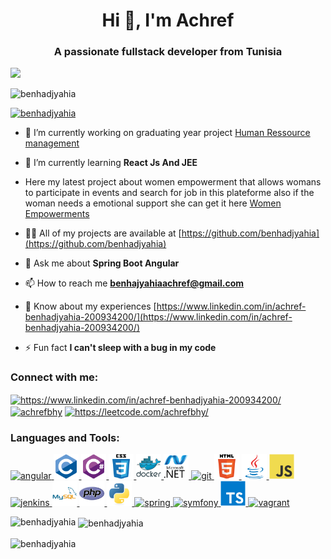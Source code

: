 <h1 align="center">Hi 👋, I'm Achref</h1>
<h3 align="center">A passionate fullstack developer from Tunisia</h3>
<img src="https://www.google.com/url?sa=i&url=https%3A%2F%2Fgiphy.com%2Fexplore%2Fprogrammer&psig=AOvVaw3XNjGsDkGLzbYMBx1pDKfU&ust=1681218473197000&source=images&cd=vfe&ved=0CBEQjRxqFwoTCOiztoGxn_4CFQAAAAAdAAAAABAE"/>

<p align="left"> <img src="https://komarev.com/ghpvc/?username=benhadjyahia&label=Profile%20views&color=0e75b6&style=flat" alt="benhadjyahia" /> </p>

<p align="left"> <a href="https://github.com/ryo-ma/github-profile-trophy"><img src="https://github-profile-trophy.vercel.app/?username=benhadjyahia" alt="benhadjyahia" /></a> </p>

- 🔭 I’m currently working on graduating year project [Human Ressource management](https://github.com/ahmedhomrani/PFE_Frontend)

- 🌱 I’m currently learning **React Js And JEE**

- Here my latest project about women empowerment that allows womans to participate in events and search for job in this plateforme also if the woman needs a emotional support she can get it here [Women Empowerments](https://github.com/benhadjyahia/WomenEmpowerementProject)

- 👨‍💻 All of my projects are available at [https://github.com/benhadjyahia](https://github.com/benhadjyahia)

- 💬 Ask me about **Spring Boot Angular**

- 📫 How to reach me **benhajyahiaachref@gmail.com**

- 📄 Know about my experiences [https://www.linkedin.com/in/achref-benhadjyahia-200934200/](https://www.linkedin.com/in/achref-benhadjyahia-200934200/)

- ⚡ Fun fact **I can't sleep with a bug in my code**

<h3 align="left">Connect with me:</h3>
<p align="left">
<a href="https://linkedin.com/in/https://www.linkedin.com/in/achref-benhadjyahia-200934200/" target="blank"><img align="center" src="https://raw.githubusercontent.com/rahuldkjain/github-profile-readme-generator/master/src/images/icons/Social/linked-in-alt.svg" alt="https://www.linkedin.com/in/achref-benhadjyahia-200934200/" height="30" width="40" /></a>
<a href="https://www.leetcode.com/achrefbhy" target="blank"><img align="center" src="https://raw.githubusercontent.com/rahuldkjain/github-profile-readme-generator/master/src/images/icons/Social/leet-code.svg" alt="achrefbhy" height="30" width="40" /></a>
<a href="https://www.topcoder.com/members/https://leetcode.com/achrefbhy/" target="blank"><img align="center" src="https://raw.githubusercontent.com/rahuldkjain/github-profile-readme-generator/master/src/images/icons/Social/topcoder.svg" alt="https://leetcode.com/achrefbhy/" height="30" width="40" /></a>
</p>

<h3 align="left">Languages and Tools:</h3>
<p align="left"> <a href="https://angular.io" target="_blank" rel="noreferrer"> <img src="https://angular.io/assets/images/logos/angular/angular.svg" alt="angular" width="40" height="40"/> </a> <a href="https://www.cprogramming.com/" target="_blank" rel="noreferrer"> <img src="https://raw.githubusercontent.com/devicons/devicon/master/icons/c/c-original.svg" alt="c" width="40" height="40"/> </a> <a href="https://www.w3schools.com/cs/" target="_blank" rel="noreferrer"> <img src="https://raw.githubusercontent.com/devicons/devicon/master/icons/csharp/csharp-original.svg" alt="csharp" width="40" height="40"/> </a> <a href="https://www.w3schools.com/css/" target="_blank" rel="noreferrer"> <img src="https://raw.githubusercontent.com/devicons/devicon/master/icons/css3/css3-original-wordmark.svg" alt="css3" width="40" height="40"/> </a> <a href="https://www.docker.com/" target="_blank" rel="noreferrer"> <img src="https://raw.githubusercontent.com/devicons/devicon/master/icons/docker/docker-original-wordmark.svg" alt="docker" width="40" height="40"/> </a> <a href="https://dotnet.microsoft.com/" target="_blank" rel="noreferrer"> <img src="https://raw.githubusercontent.com/devicons/devicon/master/icons/dot-net/dot-net-original-wordmark.svg" alt="dotnet" width="40" height="40"/> </a> <a href="https://git-scm.com/" target="_blank" rel="noreferrer"> <img src="https://www.vectorlogo.zone/logos/git-scm/git-scm-icon.svg" alt="git" width="40" height="40"/> </a> <a href="https://www.w3.org/html/" target="_blank" rel="noreferrer"> <img src="https://raw.githubusercontent.com/devicons/devicon/master/icons/html5/html5-original-wordmark.svg" alt="html5" width="40" height="40"/> </a> <a href="https://www.java.com" target="_blank" rel="noreferrer"> <img src="https://raw.githubusercontent.com/devicons/devicon/master/icons/java/java-original.svg" alt="java" width="40" height="40"/> </a> <a href="https://developer.mozilla.org/en-US/docs/Web/JavaScript" target="_blank" rel="noreferrer"> <img src="https://raw.githubusercontent.com/devicons/devicon/master/icons/javascript/javascript-original.svg" alt="javascript" width="40" height="40"/> </a> <a href="https://www.jenkins.io" target="_blank" rel="noreferrer"> <img src="https://www.vectorlogo.zone/logos/jenkins/jenkins-icon.svg" alt="jenkins" width="40" height="40"/> </a> <a href="https://www.mysql.com/" target="_blank" rel="noreferrer"> <img src="https://raw.githubusercontent.com/devicons/devicon/master/icons/mysql/mysql-original-wordmark.svg" alt="mysql" width="40" height="40"/> </a> <a href="https://www.php.net" target="_blank" rel="noreferrer"> <img src="https://raw.githubusercontent.com/devicons/devicon/master/icons/php/php-original.svg" alt="php" width="40" height="40"/> </a> <a href="https://www.python.org" target="_blank" rel="noreferrer"> <img src="https://raw.githubusercontent.com/devicons/devicon/master/icons/python/python-original.svg" alt="python" width="40" height="40"/> </a> <a href="https://spring.io/" target="_blank" rel="noreferrer"> <img src="https://www.vectorlogo.zone/logos/springio/springio-icon.svg" alt="spring" width="40" height="40"/> </a> <a href="https://symfony.com" target="_blank" rel="noreferrer"> <img src="https://symfony.com/logos/symfony_black_03.svg" alt="symfony" width="40" height="40"/> </a> <a href="https://www.typescriptlang.org/" target="_blank" rel="noreferrer"> <img src="https://raw.githubusercontent.com/devicons/devicon/master/icons/typescript/typescript-original.svg" alt="typescript" width="40" height="40"/> </a> <a href="https://www.vagrantup.com/" target="_blank" rel="noreferrer"> <img src="https://www.vectorlogo.zone/logos/vagrantup/vagrantup-icon.svg" alt="vagrant" width="40" height="40"/> </a> </p>

<p><img align="left" src="https://github-readme-stats.vercel.app/api/top-langs?username=benhadjyahia&show_icons=true&locale=en&layout=compact" alt="benhadjyahia" /></p>

<p>&nbsp;<img align="center" src="https://github-readme-stats.vercel.app/api?username=benhadjyahia&show_icons=true&locale=en" alt="benhadjyahia" /></p>

<p><img align="center" src="https://github-readme-streak-stats.herokuapp.com/?user=benhadjyahia&" alt="benhadjyahia" /></p>

